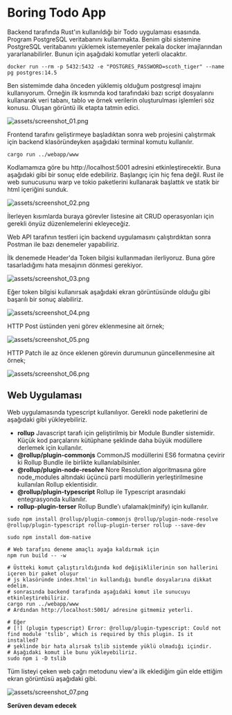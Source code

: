 # Boring Todo App

Backend tarafında Rust'ın kullanıldığı bir Todo uygulaması esasında. Program PostgreSQL veritabanını kullanmakta. Benim gibi sistemine PostgreSQL veritabanını yüklemek istemeyenler pekala docker imajlarından yararlanabilirler. Bunun için aşağıdaki komutlar yeterli olacaktır.

```shell
docker run --rm -p 5432:5432 -e "POSTGRES_PASSWORD=scoth_tiger" --name pg postgres:14.5
```

Ben sistemimde daha önceden yüklemiş olduğum postgresql imajını kullanıyorum. Örneğin ilk kısmında kod tarafındaki bazı script dosyalarını kullanarak veri tabanı, tablo ve örnek verilerin oluşturulması işlemleri söz konusu. Oluşan görüntü ilk etapta tatmin edici.

![assets/screenshot_01.png](assets/screenshot_1.png)

Frontend tarafını geliştirmeye başladıktan sonra web projesini çalıştırmak için backend klasöründeyken aşağıdaki terminal komutu kullanılır.

```shell
cargo run ../webapp/www
```

Kodlamamıza göre bu http://localhost:5001 adresini etkinleştirecektir. Buna aşağıdaki gibi bir sonuç elde edebiliriz. Başlangıç için hiç fena değil. Rust ile web sunucusunu warp ve tokio paketlerini kullanarak başlattık ve statik bir html içeriğini sunduk.

![assets/screenshot_02.png](assets/screenshot_2.png)

İlerleyen kısımlarda buraya görevler listesine ait CRUD operasyonları için gerekli önyüz düzenlemelerini ekleyeceğiz.

Web API tarafının testleri için backend uygulamasını çalıştırdıktan sonra Postman ile bazı denemeler yapabiliriz.

İlk denemede Header'da Token bilgisi kullanmadan ilerliyoruz. Buna göre tasarladığımı hata mesajının dönmesi gerekiyor.

![assets/screenshot_03.png](assets/screenshot_3.png)

Eğer token bilgisi kullanırsak aşağıdaki ekran görüntüsünde olduğu gibi başarılı bir sonuç alabiliriz.

![assets/screenshot_04.png](assets/screenshot_4.png)

HTTP Post üstünden yeni görev eklenmesine ait örnek;

![assets/screenshot_05.png](assets/screenshot_5.png)

HTTP Patch ile az önce eklenen görevin durumunun güncellenmesine ait örnek;

![assets/screenshot_06.png](assets/screenshot_6.png)

## Web Uygulaması

Web uygulamasında typescript kullanılıyor. Gerekli node paketlerini de aşağıdaki gibi yükleyebiliriz.

- __rollup__ Javascript tarafı için geliştirilmiş bir Module Bundler sistemidir. Küçük kod parçalarını kütüphane şeklinde daha büyük modüllere derlemek için kullanılır. 
- __@rollup/plugin-commonjs__ CommonJS modüllerini ES6 formatına çevirir ki Rollup Bundle ile birlikte kullanılabilsinler.
- __@rollup/plugin-node-resolve__ Nore Resolution algoritmasına göre node_modules altındaki üçüncü parti modüllerin yerleştirilmesine kullanılan Rollup eklentisidir.
- __@rollup/plugin-typescript__ Rollup ile Typescript arasındaki entegrasyonda kullanılır.
- __rollup-plugin-terser__ Rollup Bundle'ı ufalamak(minify) için kullanılır.

```shell
sudo npm install @rollup/plugin-commonjs @rollup/plugin-node-resolve @rollup/plugin-typescript rollup-plugin-terser rollup --save-dev

sudo npm install dom-native

# Web tarafını deneme amaçlı ayağa kaldırmak için
npm run build -- -w

# Üstteki komut çalıştırıldığında kod değişiklilerinin son hallerini içeren bir paket oluşur
# js klasöründe index.html'in kullandığı bundle dosyalarına dikkat edelim.
# sonrasında backend tarafında aşağıdaki komut ile sunucuyu etkinleştirebiliriz.
cargo run ../webapp/www
# Ardından http://localhost:5001/ adresine gitmemiz yeterli.

# Eğer
# [!] (plugin typescript) Error: @rollup/plugin-typescript: Could not find module 'tslib', which is required by this plugin. Is it installed?
# şeklinde bir hata alırsak tslib sistemde yüklü olmadığı içindir.
# Aşağıdaki komut ile bunu yükleyebiliriz.
sudo npm i -D tslib
```

Tüm listeyi çeken web çağrı metodunu view'a ilk eklediğim gün elde ettiğim ekran görüntüsü aşağıdaki gibi.

![assets/screenshot_07.png](assets/screenshot_7.png)

__Serüven devam edecek__